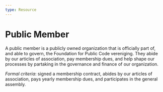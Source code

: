 ```yaml
---
type: Resource
---
```


# Public Member

A public member is a publicly owned organization that is officially part of, and able to govern, the Foundation for Public Code vereniging. They abide by our articles of association, pay membership dues, and help shape our processes by partaking in the governance and finance of our organization.

*Formal criteria*: signed a membership contract, abides by our articles of association, pays yearly membership dues, and participates in the general assembly.
